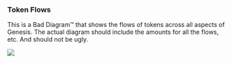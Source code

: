 <h3>Token Flows</h3>
<p>This is a Bad Diagram™ that shows the flows of tokens across all aspects of Genesis. The actual diagram should include the amounts for all the flows, etc. And should not be ugly.</p>
<img src={{"assets/images/token_flow_chart.png"|relative_url}} />
<p></p>